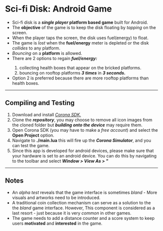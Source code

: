 <h1>Sci-fi Disk: Android Game</h1> 
<ul>
<li>Sci-fi disk is a <b><em>single player</em> platform based game</b> built for Android.</li>
<li>The <b>objective</b> of the game is to keep the disk floating by <em>tapping</em> on the screen.</li>
<li>When the player taps the screen, the disk uses fuel(energy) to float.</li>
<li>The game is <em>lost</em> when the <b>fuel/energy</b> meter is depleted or the disk <em>collides</em> to any platform.</li> 
<li><em>Bouncing</em> on a <b>platform</b> is allowed.</li>
<li>There are 2 options to regain <em><b>fuel/energy:</b></em></li> 
<ol>
<li>collecting health boxes that appear on the bricked platforms.</li>
<li>bouncing on rooftop platforms <em><b>3 times</b></em> in <em><b>3 seconds.</b></em></li>
</ol>
<li>Option 2 is preferred because there are more rooftop platforms than health boxes.</li>
</ul>

<hr/>

<h2>Compiling and Testing</h2>
<ol>
<li>Download and install <cite><a href="https://coronalabs.com">Corona SDK.</a></cite></li>
<li>Clone the <em><b>repository</b></em>, you may choose to remove all icon images from the cloned folder but <em><b>building onto the device</b></em> may require them.</li>
<li>
Open Corona SDK (you may have to make a <em>free account</em>) and select the <strong>Open Project</strong> option.
</li>
<li>Navigate to <strong>./main.lua</strong> this will fire up the <em><b>Corona Simulator</b></em>, and you can test the game.</li>
<li>Since this app is developed for android devices, please make sure that your hardware is set to an android device. You can do this by navigating to the toolbar and select <em><b>Window > View As > <Android Device>"</b></em></li>
</ol>

<hr/>

<h2>Notes</h2>
<ul>
<li>An <em>alpha test</em> reveals that the game interface is sometimes <em>bland</em> - More visuals and artworks need to be introduced.</li>
<li>
A traditional coin collection mechanism can serve as a solution to the the <em>bland</em> game interface. However, This component is considered as a last resort - just because it is very <em>common</em> in other games.
</li>
<li>The game needs to add a distance counter and a score system to keep users <b>motivated</b> and <b>interested</b> in the game.</li> 
</ul>
  
